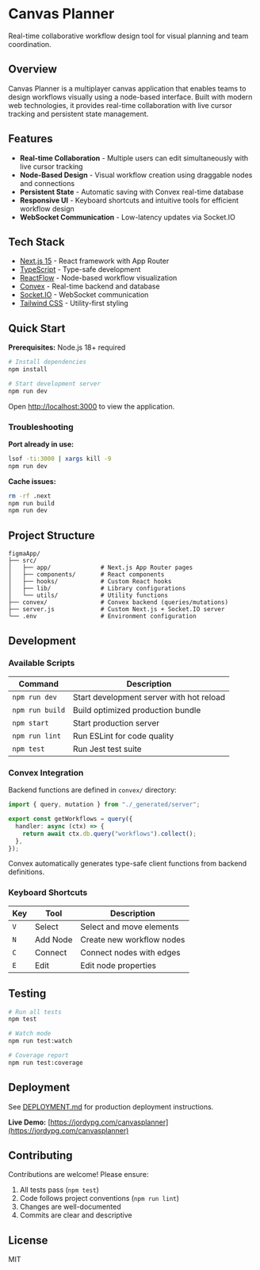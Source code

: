 # Canvas Planner

Real-time collaborative workflow design tool for visual planning and team coordination.

## Overview

Canvas Planner is a multiplayer canvas application that enables teams to design workflows visually using a node-based interface. Built with modern web technologies, it provides real-time collaboration with live cursor tracking and persistent state management.

## Features

- **Real-time Collaboration** - Multiple users can edit simultaneously with live cursor tracking
- **Node-Based Design** - Visual workflow creation using draggable nodes and connections
- **Persistent State** - Automatic saving with Convex real-time database
- **Responsive UI** - Keyboard shortcuts and intuitive tools for efficient workflow design
- **WebSocket Communication** - Low-latency updates via Socket.IO

## Tech Stack

- [Next.js 15](https://nextjs.org) - React framework with App Router
- [TypeScript](https://www.typescriptlang.org) - Type-safe development
- [ReactFlow](https://reactflow.dev) - Node-based workflow visualization
- [Convex](https://convex.dev) - Real-time backend and database
- [Socket.IO](https://socket.io) - WebSocket communication
- [Tailwind CSS](https://tailwindcss.com) - Utility-first styling

## Quick Start

**Prerequisites:** Node.js 18+ required

```bash
# Install dependencies
npm install

# Start development server
npm run dev
```

Open [http://localhost:3000](http://localhost:3000) to view the application.

### Troubleshooting

**Port already in use:**
```bash
lsof -ti:3000 | xargs kill -9
npm run dev
```

**Cache issues:**
```bash
rm -rf .next
npm run build
npm run dev
```

## Project Structure

```
figmaApp/
├── src/
│   ├── app/              # Next.js App Router pages
│   ├── components/       # React components
│   ├── hooks/            # Custom React hooks
│   ├── lib/              # Library configurations
│   └── utils/            # Utility functions
├── convex/               # Convex backend (queries/mutations)
├── server.js             # Custom Next.js + Socket.IO server
└── .env                  # Environment configuration
```

## Development

### Available Scripts

| Command | Description |
|---------|-------------|
| `npm run dev` | Start development server with hot reload |
| `npm run build` | Build optimized production bundle |
| `npm start` | Start production server |
| `npm run lint` | Run ESLint for code quality |
| `npm test` | Run Jest test suite |

### Convex Integration

Backend functions are defined in `convex/` directory:

```typescript
import { query, mutation } from "./_generated/server";

export const getWorkflows = query({
  handler: async (ctx) => {
    return await ctx.db.query("workflows").collect();
  },
});
```

Convex automatically generates type-safe client functions from backend definitions.

### Keyboard Shortcuts

| Key | Tool | Description |
|-----|------|-------------|
| `V` | Select | Select and move elements |
| `N` | Add Node | Create new workflow nodes |
| `C` | Connect | Connect nodes with edges |
| `E` | Edit | Edit node properties |

## Testing

```bash
# Run all tests
npm test

# Watch mode
npm run test:watch

# Coverage report
npm run test:coverage
```

## Deployment

See [DEPLOYMENT.md](./DEPLOYMENT.md) for production deployment instructions.

**Live Demo:** [https://jordypg.com/canvasplanner](https://jordypg.com/canvasplanner)

## Contributing

Contributions are welcome! Please ensure:

1. All tests pass (`npm test`)
2. Code follows project conventions (`npm run lint`)
3. Changes are well-documented
4. Commits are clear and descriptive

## License

MIT
